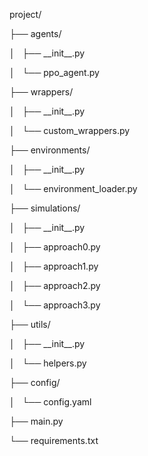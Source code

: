 project/

├── agents/

│   ├── \_\_init\_\_.py

│   └── ppo\_agent.py

├── wrappers/

│   ├── \_\_init\_\_.py

│   └── custom\_wrappers.py

├── environments/

│   ├── \_\_init\_\_.py

│   └── environment\_loader.py

├── simulations/

│   ├── \_\_init\_\_.py

│   ├── approach0.py

│   ├── approach1.py

│   ├── approach2.py

│   └── approach3.py

├── utils/

│   ├── \_\_init\_\_.py

│   └── helpers.py

├── config/

│   └── config.yaml

├── main.py

└── requirements.txt



